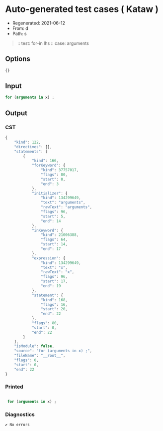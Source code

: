 # Auto-generated test cases ( Kataw )
- Regenerated: 2021-06-12
- From: d
- Path: s
> :: test: for-in lhs
> :: case: arguments
## Options

`````js
{}
`````
## Input

`````js
for (arguments in x) ;
`````
## Output

### CST

```javascript
{
    "kind": 122,
    "directives": [],
    "statements": [
        {
            "kind": 166,
            "forKeyword": {
                "kind": 37757017,
                "flags": 80,
                "start": 0,
                "end": 3
            },
            "initializer": {
                "kind": 134299649,
                "text": "arguments",
                "rawText": "arguments",
                "flags": 96,
                "start": 5,
                "end": 14
            },
            "inKeyword": {
                "kind": 21006388,
                "flags": 64,
                "start": 14,
                "end": 17
            },
            "expression": {
                "kind": 134299649,
                "text": "x",
                "rawText": "x",
                "flags": 96,
                "start": 17,
                "end": 19
            },
            "statement": {
                "kind": 168,
                "flags": 16,
                "start": 20,
                "end": 22
            },
            "flags": 80,
            "start": 0,
            "end": 22
        }
    ],
    "isModule": false,
    "source": "for (arguments in x) ;",
    "fileName": "__root__",
    "flags": 0,
    "start": 0,
    "end": 22
}
```

### Printed

```javascript

 for (arguments in x) ; 
```

### Diagnostics

```javascript
✔ No errors
```

